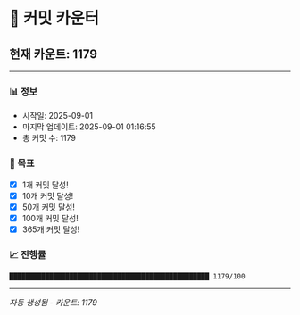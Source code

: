 # 🔢 커밋 카운터

## 현재 카운트: 1179

---

### 📊 정보
- 시작일: 2025-09-01
- 마지막 업데이트: 2025-09-01 01:16:55
- 총 커밋 수: 1179

### 🎯 목표
- [x] 1개 커밋 달성!
- [x] 10개 커밋 달성!
- [x] 50개 커밋 달성!
- [x] 100개 커밋 달성!
- [x] 365개 커밋 달성!

### 📈 진행률
```
██████████████████████████████████████████████████ 1179/100
```

---
*자동 생성됨 - 카운트: 1179*
